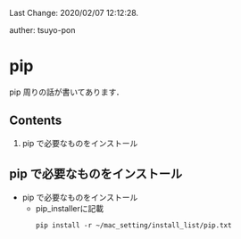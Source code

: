 Last Change: 2020/02/07 12:12:28.

auther: tsuyo-pon

# pip
pip 周りの話が書いてあります．

## Contents
1. pip で必要なものをインストール

## pip で必要なものをインストール
[]({{{)
- pip で必要なものをインストール
    - pip_installerに記載
        ```
        pip install -r ~/mac_setting/install_list/pip.txt
        ```
[](}}})

